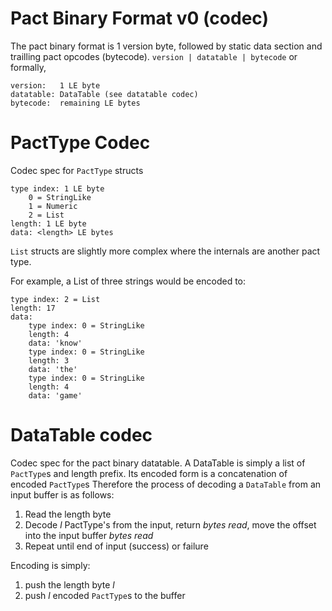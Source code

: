 # Pact Binary Format v0 (codec)
The pact binary format is 1 version byte, followed by static data section and trailling pact opcodes (bytecode).
`version | datatable | bytecode` or formally,
```
version:   1 LE byte
datatable: DataTable (see datatable codec)
bytecode:  remaining LE bytes
```

# PactType Codec
Codec spec for `PactType` structs

```
type index: 1 LE byte
    0 = StringLike
    1 = Numeric
    2 = List
length: 1 LE byte
data: <length> LE bytes
```

`List` structs are slightly more complex where the internals are another pact type.

For example, a List of three strings would be encoded to:

```
type index: 2 = List
length: 17
data:
    type index: 0 = StringLike
    length: 4
    data: 'know'
    type index: 0 = StringLike
    length: 3
    data: 'the'
    type index: 0 = StringLike
    length: 4
    data: 'game'
```

# DataTable codec
Codec spec for the pact binary datatable.
A DataTable is simply a list of `PactType`s and length prefix.
Its encoded form is a concatenation of encoded `PactType`s
Therefore the process of decoding a `DataTable` from an input buffer is as follows:
1) Read the length byte
2) Decode _l_ PactType's from the input, return _bytes read_, move the offset into the input buffer _bytes read_
2) Repeat until end of input (success) or failure

Encoding is simply:
1) push the length byte _l_
2) push _l_ encoded `PactType`s to the buffer
